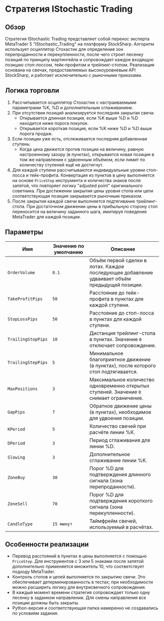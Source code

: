 # Стратегия IStochastic Trading

## Обзор
Стратегия IStochastic Trading представляет собой перенос эксперта MetaTrader 5 "IStochastic_Trading" на платформу StockSharp. Алгоритм использует осциллятор Стохастик для определения зон перепроданности и перекупленности, после чего строит лесенку позиций по принципу мартингейла и сопровождает каждое входящую позицию стоп-лоссом, тейк-профитом и трейлинг-стопом. Реализация основана на свечах, предоставляемых высокоуровневым API StockSharp, и работает исключительно с рыночными приказами.

## Логика торговли
1. Рассчитывается осциллятор Стохастик с настраиваемыми параметрами %K, %D и дополнительным сглаживанием.
2. При отсутствии позиций анализируется последняя закрытая свеча:
   - Открывается длинная позиция, если %K выше %D и %D находится ниже порога покупок.
   - Открывается короткая позиция, если %K ниже %D и %D выше порога продаж.
3. Если позиции уже есть, отслеживается последняя добавленная ступень:
   - Когда цена движется против позиции на величину, равную настроенному зазору (в пунктах), открывается новая позиция в том же направлении с удвоенным объёмом, если лимит по количеству ступеней ещё не достигнут.
4. Для каждой ступени рассчитываются индивидуальные уровни стоп-лосса и тейк-профита. Конвертация из пунктов в цену выполняется на основе `PriceStep` инструмента и количества знаков после запятой, что повторяет логику "adjusted point" оригинального советника. При достижении закрытия цены уровня стопа или цели соответствующая позиция закрывается рыночным приказом.
5. После закрытия каждой свечи выполняется подтягивание трейлинг-стопа. При достаточном движении цены в прибыльную сторону стоп переносится на величину заданного шага, имитируя поведение MetaTrader для каждой позиции.

## Параметры
| Имя | Значение по умолчанию | Описание |
| --- | --- | --- |
| `OrderVolume` | `0.1` | Объём первой сделки в лотах. Каждое последующее добавление удваивает объём предыдущей позиции. |
| `TakeProfitPips` | `50` | Расстояние до тейк-профита в пунктах для каждой ступени. |
| `StopLossPips` | `50` | Расстояние до стоп-лосса в пунктах для каждой ступени. |
| `TrailingStopPips` | `10` | Дистанция трейлинг-стопа в пунктах. Значение `0` отключает сопровождение. |
| `TrailingStepPips` | `5` | Минимальное благоприятное движение (в пунктах), после которого стоп подтягивается. |
| `MaxPositions` | `3` | Максимальное количество одновременно открытых ступеней. Значение `0` снимает ограничение. |
| `GapPips` | `7` | Обратное движение цены (в пунктах), необходимое для удвоения позиции. |
| `KPeriod` | `5` | Количество свечей при расчёте линии %K. |
| `DPeriod` | `3` | Период сглаживания для линии %D. |
| `Slowing` | `3` | Дополнительное сглаживание линии %K. |
| `ZoneBuy` | `30` | Порог %D для подтверждения длинного сигнала (зона перепроданности). |
| `ZoneSell` | `70` | Порог %D для подтверждения короткого сигнала (зона перекупленности). |
| `CandleType` | `15 минут` | Таймфрейм свечей, используемый в расчётах. |

## Особенности реализации
- Перевод расстояний в пунктах в цены выполняется с помощью `PriceStep`. Для инструментов с 3 или 5 знаками после запятой дополнительно применяется множитель 10, что соответствует подходу MetaTrader.
- Контроль стопов и целей выполняется по закрытию свечи. Это обеспечивает детерминированность в тестах; при необходимости можно расширить логику для внутрисвечного сопровождения.
- В каждый момент времени стратегия сопровождает только одну лесенку в заданном направлении. Для смены направления все позиции должны быть закрыты.
- Python-версия и соответствующая папка намеренно не создавались по условиям задания.
